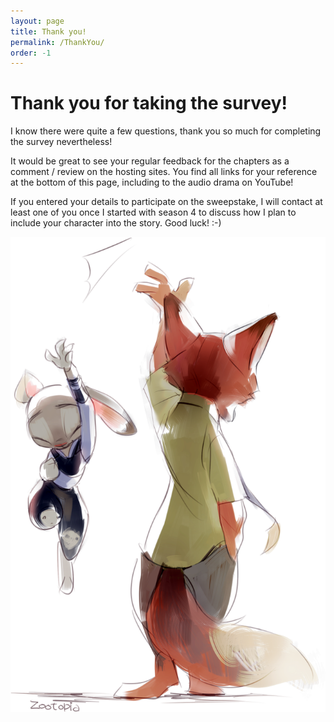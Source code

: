 ```yaml
---
layout: page
title: Thank you!
permalink: /ThankYou/
order: -1
---
```


# Thank you for taking the survey!
I know there were quite a few questions, thank you so much for completing the survey nevertheless!

It would be great to see your regular feedback for the chapters as a comment / review on the hosting sites. You find all links for your reference at the bottom of this page, including to the audio drama on YouTube!

If you entered your details to participate on the sweepstake, I will contact at least one of you once I started with season 4 to discuss how I plan to include your character into the story. Good luck! :-)

<center>
<img alt="Thank you!" src="/assets/img/thankyou.png" class="img-responsive center-block" />
</center>